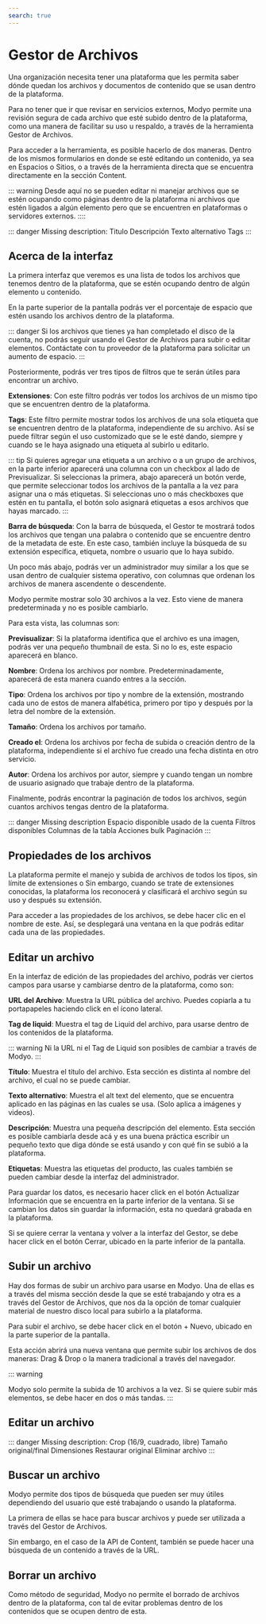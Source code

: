 ```yaml
---
search: true
---
```


# Gestor de Archivos

Una organización necesita tener una plataforma que les permita saber dónde quedan los archivos y documentos de contenido que se usan dentro de la plataforma.

Para no tener que ir que revisar en servicios externos, Modyo permite una revisión segura de cada archivo que esté subido dentro de la plataforma, como una manera de facilitar su uso u respaldo, a través de la herramienta Gestor de Archivos.

Para acceder a la herramienta, es posible hacerlo de dos maneras. Dentro de los mismos formularios en donde se esté editando un contenido, ya sea en Espacios o Sitios, o a través de la herramienta directa que se encuentra directamente en la sección Content.

::: warning 
Desde aquí no se pueden editar ni manejar archivos que se estén ocupando como páginas dentro de la plataforma ni archivos que estén ligados a algún elemento pero que se encuentren en plataformas o servidores externos. 
::::

::: danger
Missing description:
Titulo
Descripción
Texto alternativo
Tags
:::

## Acerca de la interfaz

La primera interfaz que veremos es una lista de todos los archivos que tenemos dentro de la plataforma, que se estén ocupando dentro de algún elemento u contenido. 

En la parte superior de la pantalla podrás ver el porcentaje de espacio que estén usando los archivos dentro de la plataforma.

::: danger
Si los archivos que tienes ya han completado el disco de la cuenta, no podrás seguir usando el Gestor de Archivos para subir o editar elementos. 
Contáctate con tu proveedor de la plataforma para solicitar un aumento de espacio.
:::

Posteriormente, podrás ver tres tipos de filtros que te serán útiles para encontrar un archivo.

**Extensiones**: Con este filtro podrás ver todos los archivos de un mismo tipo que se encuentren dentro de la plataforma.

**Tags**: Este filtro permite mostrar todos los archivos de una sola etiqueta que se encuentren dentro de la plataforma, independiente de su archivo. Así se puede filtrar según el uso customizado que se le esté dando, siempre y cuando se le haya asignado una etiqueta al subirlo u editarlo.

::: tip
Si quieres agregar una etiqueta a un archivo o a un grupo de archivos, en la parte inferior aparecerá una columna con un checkbox al lado de Previsualizar. 
Si seleccionas la primera, abajo aparecerá un botón verde, que permite seleccionar todos los archivos de la pantalla a la vez para asignar una o más etiquetas.
Si seleccionas uno o más checkboxes que estén en tu pantalla, el botón solo asignará etiquetas a esos archivos que hayas marcado.
:::

**Barra de búsqueda**: Con la barra de búsqueda, el Gestor te mostrará todos los archivos que tengan una palabra o contenido que se encuentre dentro de la metadata de este. En este caso, también incluye la búsqueda de su extensión específica, etiqueta, nombre o usuario que lo haya subido.

Un poco más abajo, podrás ver un administrador muy similar a los que se usan dentro de cualquier sistema operativo, con columnas que ordenan los archivos de manera ascendente o descendente. 

Modyo permite mostrar solo 30 archivos a la vez. Esto viene de manera predeterminada y no es posible cambiarlo.

Para esta vista, las columnas son:

**Previsualizar**: Si la plataforma identifica que el archivo es una imagen, podrás ver una pequeño thumbnail de esta. Si no lo es, este espacio aparecerá en blanco.

**Nombre**: Ordena los archivos por nombre. Predeterminadamente, aparecerá de esta manera cuando entres a la sección.

**Tipo**: Ordena los archivos por tipo y nombre de la extensión, mostrando cada uno de estos de manera alfabética, primero por tipo y después por la letra del nombre de la extensión.

**Tamaño**: Ordena los archivos por tamaño.

**Creado el**: Ordena los archivos por fecha de subida o creación dentro de la plataforma, independiente si el archivo fue creado una fecha distinta en otro servicio.

**Autor**: Ordena los archivos por autor, siempre y cuando tengan un nombre de usuario asignado que trabaje dentro de la plataforma.

Finalmente, podrás encontrar la paginación de todos los archivos, según cuantos archivos tengas dentro de la plataforma.




::: danger
Missing description
Espacio disponible usado de la cuenta
Filtros disponibles
Columnas de la tabla
Acciones bulk
Paginación
:::

## Propiedades de los archivos

La plataforma permite el manejo y subida de archivos de todos los tipos, sin límite de extensiones o 
Sin embargo, cuando se trate de extensiones conocidas, la plataforma los reconocerá y clasificará el archivo según su uso y después su extensión.

Para acceder a las propiedades de los archivos, se debe hacer clic en el nombre de este. Así, se desplegará una ventana en la que podrás editar cada una de las propiedades.

## Editar un archivo

En la interfaz de edición de las propiedades del archivo, podrás ver ciertos campos para usarse y cambiarse dentro de la plataforma, como son:

**URL del Archivo**: Muestra la URL pública del archivo. Puedes copiarla a tu portapapeles haciendo click en el ícono lateral.

**Tag de liquid**: Muestra el tag de Liquid del archivo, para usarse dentro de los contenidos de la plataforma.

::: warning
Ni la URL ni el Tag de Liquid son posibles de cambiar a través de Modyo.
:::

**Título**: Muestra el título del archivo. Esta sección es distinta al nombre del archivo, el cual no se puede cambiar.

**Texto alternativo**: Muestra el alt text del elemento, que se encuentra aplicado en las páginas en las cuales se usa. (Solo aplica a imágenes y videos).

**Descripción**: Muestra una pequeña descripción del elemento. Esta sección es posible cambiarla desde acá y es una buena práctica escribir un pequeño texto que diga dónde se está usando y con qué fin se subió a la plataforma.

**Etiquetas**: Muestra las etiquetas del producto, las cuales también se pueden cambiar desde la interfaz del administrador.

Para guardar los datos, es necesario hacer click en el botón Actualizar Información que se encuentra en la parte inferior de la ventana. Si se cambian los datos sin guardar la información, esta no quedará grabada en la plataforma.

Si se quiere cerrar la ventana y volver a la interfaz del Gestor, se debe hacer click en el botón Cerrar, ubicado en la parte inferior de la pantalla.

## Subir un archivo

Hay dos formas de subir un archivo para usarse en Modyo. Una de ellas es a través del misma sección desde la que se esté trabajando y otra es a través del Gestor de Archivos, que nos da la opción de tomar cualquier material de nuestro disco local para subirlo a la plataforma.

Para subir el archivo, se debe hacer click en el botón + Nuevo, ubicado en la parte superior de la pantalla.

Esta acción abrirá una nueva ventana que permite subir los archivos de dos maneras: Drag & Drop o la manera tradicional a través del navegador.

::: warning

Modyo solo permite la subida de 10 archivos a la vez. Si se quiere subir más elementos, se debe hacer en dos o más tandas.
:::



## Editar un archivo

::: danger
Missing description:
Crop (16/9, cuadrado, libre)
Tamaño original/final
Dimensiones
Restaurar original
Eliminar archivo
:::

## Buscar un archivo

Modyo permite dos tipos de búsqueda que pueden ser muy útiles dependiendo del usuario que esté trabajando o usando la plataforma.

La primera de ellas se hace para buscar archivos y puede ser utilizada a través del Gestor de Archivos.

Sin embargo, en el caso de la API de Content, también se puede hacer una búsqueda de un contenido a través de la URL.

## Borrar un archivo   

Como método de seguridad, Modyo no permite el borrado de archivos dentro de la plataforma, con tal de evitar problemas dentro de los contenidos que se ocupen dentro de esta.


